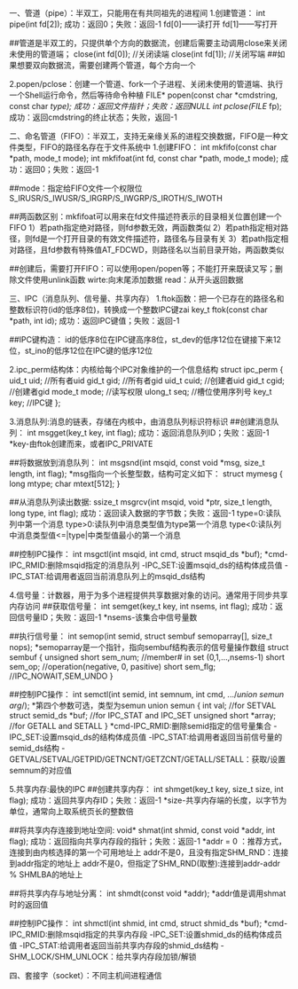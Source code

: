 一、管道（pipe）：半双工，只能用在有共同祖先的进程间
1.创建管道：
int pipe(int fd[2]);
成功：返回0；失败：返回-1
fd[0]——读打开
fd[1]——写打开

##管道是半双工的，只提供单个方向的数据流，创建后需要主动调用close来关闭未使用的管道端；
close(int fd[0]); //关闭读端
close(int fd[1]); //关闭写端
##如果想要双向数据流，需要创建两个管道，每个方向一个

2.popen/pclose：创建一个管道、fork一个子进程、关闭未使用的管道端、执行一个Shell运行命令，然后等待命令种植
FILE* popen(const char *cmdstring, const char *type);
成功：返回文件指针；失败：返回NULL
int pclose(FILE* fp);
成功：返回cmdstring的终止状态；失败，返回-1

二、命名管道（FIFO）：半双工，支持无亲缘关系的进程交换数据，FIFO是一种文件类型，FIFO的路径名存在于文件系统中
1.创建FIFO：
int mkfifo(const char *path, mode_t mode);
int mkfifoat(int fd, const char *path, mode_t mode);
成功：返回0；失败：返回-1

##mode：指定给FIFO文件一个权限位 S_IRUSR/S_IWUSR/S_IRGRP/S_IWGRP/S_IROTH/S_IWOTH

##两函数区别：mkfifoat可以用来在fd文件描述符表示的目录相关位置创建一个FIFO
1）若path指定绝对路径，则fd参数无效，两函数类似
2）若path指定相对路径，则fd是一个打开目录的有效文件描述符，路径名与目录有关
3）若path指定相对路径，且fd参数有特殊值AT_FDCWD，则路径名以当前目录开始，两函数类似

##创建后，需要打开FIFO：可以使用open/popen等；不能打开来既读又写；删除文件使用unlink函数
wirte:向末尾添加数据
read：从开头返回数据

三、IPC（消息队列、信号量、共享内存）
1.ftok函数：把一个已存在的路径名和整数标识符(id的低序8位)，转换成一个整数IPC键zai
key_t ftok(const char *path, int id);
成功：返回IPC键值；失败：返回-1

##IPC键构造：
id的低序8位在IPC键高序8位，st_dev的低序12位在键接下来12位，st_ino的低序12位在IPC键的低序12位

2.ipc_perm结构体：内核给每个IPC对象维护的一个信息结构
struct ipc_perm {
    uid_t uid;   //所有者uid
    gid_t gid;   //所有者gid
    uid_t cuid;  //创建者uid
    gid_t cgid;  //创建者gid
    mode_t mode; //读写权限
    ulong_t seq; //槽位使用序列号
    key_t key;   //IPC键
};

3.消息队列:消息的链表，存储在内核中，由消息队列标识符标识
##创建消息队列：
int msgget(key_t key, int flag);
成功：返回消息队列ID；失败：返回-1
*key-由ftok创建而来，或者IPC_PRIVATE

##将数据放到消息队列：
int msgsnd(int msqid, const void *msg, size_t length, int flag);
*msg指向一个长整型数，结构可定义如下：
struct mymesg {
    long mtype;
    char mtext[512];
}

##从消息队列读出数据:
ssize_t msgrcv(int msqid, void *ptr, size_t length, long type, int flag);
成功：返回读入数据的字节数；失败：返回-1
type=0:读队列中第一个消息
type>0:读队列中消息类型值为type第一个消息
type<0:读队列中消息类型值<=|type|中类型值最小的第一个消息

##控制IPC操作：
int msgctl(int msqid, int cmd, struct msqid_ds *buf);
*cmd-IPC_RMID:删除msqid指定的消息队列
    -IPC_SET:设置msqid_ds的结构体成员值
    -IPC_STAT:给调用者返回当前消息队列上的msqid_ds结构

4.信号量：计数器，用于为多个进程提供共享数据对象的访问。通常用于同步共享内存访问
##获取信号量：
int semget(key_t key, int nsems, int flag);
成功：返回信号量ID；失败：返回-1
*nsems-该集合中信号量数

##执行信号量：
int semop(int semid, struct sembuf semoparray[], size_t nops);
*semoparray是一个指针，指向sembuf结构表示的信号量操作数组
struct sembuf {
    unsigned short sem_num;  //member# in set (0,1,...,nsems-1)
    short sem_op;    //operation(negative, 0, pasitive)
    short sem_flg;   //IPC_NOWAIT,SEM_UNDO
}

##控制IPC操作：
int semctl(int semid, int semnum, int cmd, .../*union semun arg*/);
*第四个参数可选，类型为semun
union semun {
    int val;                 //for SETVAL
    struct semid_ds *buf;    //for IPC_STAT and IPC_SET
    unsigned short *array;   //for GETALL and SETALL
}
*cmd-IPC_RMID:删除semid指定的信号量集合
    -IPC_SET:设置msqid_ds的结构体成员值
    -IPC_STAT:给调用者返回当前信号量的semid_ds结构
    -GETVAL/SETVAL/GETPID/GETNCNT/GETZCNT/GETALL/SETALL：获取/设置semnum的对应值

5.共享内存:最快的IPC
##创建共享内存：
int shmget(key_t key, size_t size, int flag);
成功：返回共享内存ID；失败：返回-1
*size-共享内存端的长度，以字节为单位，通常向上取系统页长的整数倍

##将共享内存连接到地址空间:
void* shmat(int shmid, const void *addr, int flag);
成功：返回指向共享内存段的指针；失败：返回-1
*addr = 0 ：推荐方式，连接到由内核选择的第一个可用地址上
 addr不是0，且没有指定SHM_RND：连接到addr指定的地址上
 addr不是0，但指定了SHM_RND(取整):连接到addr-addr % SHMLBA的地址上

##将共享内存与地址分离：
int shmdt(const void *addr);
*addr值是调用shmat时的返回值

##控制IPC操作：
int shmctl(int shmid, int cmd, struct shmid_ds *buf);
*cmd-IPC_RMID:删除msqid指定的共享内存段
    -IPC_SET:设置shmid_ds的结构体成员值
    -IPC_STAT:给调用者返回当前共享内存段的shmid_ds结构
    -SHM_LOCK/SHM_UNLOCK：给共享内存段加锁/解锁
    
四、套接字（socket）：不同主机间进程通信
